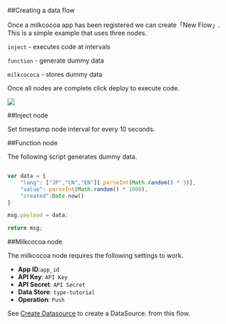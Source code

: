 ##Creating a data flow

Once a milkcocoa app has been registered we can create「New Flow」.
This is a simple example that uses three nodes.

`inject` - executes code at intervals

`function` - generate dummy data

`milkcococa` - stores dummy data

Once all nodes are complete click deploy to execute code.

![](/_asset/images/InfoMotion/enebular-developers-flow2.png)

##Inject node

Set timestamp node interval for every 10 seconds.

##Function node

The following script generates dummy data.

```javascript

var data = {
    "lang": ["JP","CN","EN"][ parseInt(Math.random() * 3)],
    "value": parseInt(Math.random() * 1000),
    "created":Date.now()
}

msg.payload = data;

return msg;

```
##Milkcocoa node

The milkcocoa node requires the following settings to work.

* **App ID**:`app_id`
* **API Key**: `API Key`
* **API Secret**: `API Secret`
* **Data Store**: `type-tutorial`
* **Operation**: `Push`

See [Create Datasource]() to create a DataSource. from this flow.